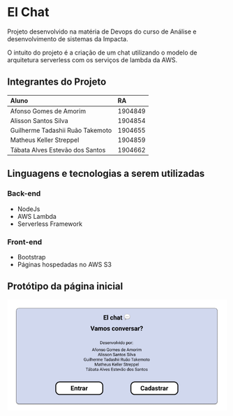 # El Chat
Projeto desenvolvido na matéria de Devops do curso de Análise e desenvolvimento de sistemas da Impacta.

O intuito do projeto é a criação de um chat utilizando o modelo de arquitetura serverless com os serviços de lambda da AWS.

## Integrantes do Projeto
| Aluno                             | RA      |
| :---                              | :---    |
| Afonso Gomes de Amorim            | 1904849 |
| Alisson Santos Silva              | 1904854 |
| Guilherme Tadashii Ruão Takemoto  | 1904655 |
| Matheus Keller Streppel           | 1904859 |
| Tábata Alves Estevão dos Santos   | 1904662 |

## Linguagens e tecnologias a serem utilizadas
### Back-end
* NodeJs
* AWS Lambda
* Serverless Framework

### Front-end
* Bootstrap
* Páginas hospedadas no AWS S3

## Protótipo da página inicial
![alt text](https://github.com/gtadashii/elchat/blob/main/prototipo-pagina-inicial.png?raw=true)